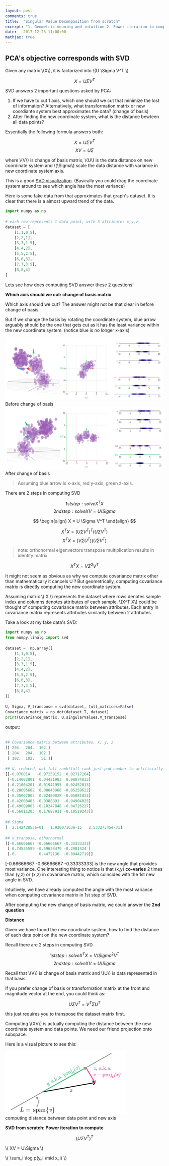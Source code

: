```yaml
---
layout: post
comments: true
title:  "Singular Value Decomposition from scratch"
excerpt: "1. Geometric meaning and intuition 2. Power iteration to compute "
date:   2017-12-23 11:00:00
mathjax: true
---
```


## PCA's objective corresponds with SVD

Given any matrix \\(X\\), it is factorized into \\(U \Sigma V^T \\) 

$$ X = U \Sigma V^T $$

SVD answers 2 important questions asked by PCA:
1. If we have to cut 1 axis, which one should we cut that minimize the lost of information? Alternatively, what transformation matrix or new coordiante system best approximates the data? (change of basis)
2. After finding the new coordinate system, what is the distance bewteen all data points?

Essentially the following formula answers both:

$$ X = U\Sigma V^T $$
$$ XV = U\Sigma $$

where \\(V\\) is change of basis matrix, \\(U\\) is the data distance on new coordinate system and \\(\Sigma\\) scale the data distance with variance in new coordinate system axis. 


This is a good [SVD visualization](http://setosa.io/ev/principal-component-analysis/). (Basically you could drag the coordinate system around to see which angle has the most variance)





Here is some fake data from that approximates that graph's dataset. It is clear that there is a almost upward trend of the data.

```python
import numpy as np

# each row represents 1 data point, with 3 attributes x,y,z
dataset = [
	[1,1,0.5],
	[2,2,1],
	[3,3,1.5],
	[4,4,2],
	[5,5,2.5],
	[6,6,3],
	[7,7,3.5],
	[8,8,4]
]
```

Lets see how does computing SVD answer these 2 questions!


















**Which axis should we cut: change of basis matrix**

Which axis should we cut? The answer might not be that clear in before change of basis. 

But if we change the basis by rotating the coordinate system, blue arrow arguably should be the one that gets cut as it has the least variance within the new coordinate system. (notice blue is no longer x-axis)

<div class="imgcap">
<img src="/assets/svd/before_change_of_basis.png" height="200">
<div class="thecap">Before change of basis



<img src="/assets/svd/after_change_of_basis.png" height="200">
<div class="thecap">After change of basis
</div>
</div>
</div>

> Assuming blue arrow is x-axis, red y-axis, green z-axis.


There are 2 steps in computing SVD

$$1st step: solve X^T X $$
$$2nd step: solve XV = U/Sigma $$

$$ 
\begin{align}
X = U \Sigma V^T 
\end{align}
$$

$$ X^T X = {(U\Sigma V^T)}^T (U \Sigma V^T) $$
$$ X^T X = {(V\Sigma U^T)} (U \Sigma V^T) $$
> note: orthonormal eigenvectors transpose multiplication results in identity matrix

$$ X^T X = V {\Sigma}^2 V^T $$ 


It might not seem as obvious as why we compute covariance matrix other than mathematically it cancels U ? But geometrically, computing covariance matrix is directly computing the new coordinate system. 


Assuming matrix \\( X \\) represents the dataset where rows denotes sample index and columns denotes attributes of each sample. \\(X^T X\\) could be thought of computing covariance matrix between attributes. Each entry in covariance matrix represents attributes similarity between 2 attributes.



Take a look at my fake data's SVD:

```python
import numpy as np
from numpy.linalg import svd

dataset =  np.array([
	[1,1,0.5],
	[2,2,1],
	[3,3,1.5],
	[4,4,2],
	[5,5,2.5],
	[6,6,3],
	[7,7,3.5],
	[8,8,4]
])

U, Sigma, V_transpose = svd(dataset, full_matrices=False)
Covariance_matrix = np.dot(dataset.T, dataset)
print(Covariance_matrix, U,singularValues,V_transpose)
```

output:
```python

## Covariance matrix between attributes, x, y, z
[[ 204.  204.  102.]
 [ 204.  204.  102.]
 [ 102.  102.   51.]]

## U, reduced, not full-rank(full rank just pad number to artificially creates orthornormal square matrix)
[[-0.070014   -0.97259152  0.02717264]
 [-0.14002801  0.04421983  0.98874033]
 [-0.21004201 -0.01941955 -0.02452013]
 [-0.28005602  0.08843966 -0.05259622]
 [-0.35007002  0.02480028 -0.05081823]
 [-0.42008403 -0.0388391  -0.04904025]
 [-0.49009803 -0.10247848 -0.04726227]
 [-0.56011203  0.17687931 -0.10519243]]

## Sigma
[  2.14242853e+01   1.93007163e-15   2.53327545e-31]

## V_tranpose, othornormal 
[[-0.66666667 -0.66666667 -0.33333333]
 [ 0.74535599 -0.59628479 -0.2981424 ]
 [-0.          0.4472136  -0.89442719]]

```
[-0.66666667 -0.66666667 -0.33333333] is the new angle that provides most variance. One interesting thing to notice is that (x,y) **co-varies** 2 times than (y,z) or (x,z) in covariance matrix, which coincides with the 1st new angle in SVD.

Intuitively, we have already computed the angle with the most variance when computing covariance matrix in 1st step of SVD.

After computing the new change of basis matrix, we could answer the **2nd question**

























**Distance**

Given we have found the new coordinate system, how to find the distance of each data point on the new coordinate system?

Recall there are 2 steps in computing SVD

$$1st step: solve X^T X = V/Sigma^2 V^T $$
$$2nd step: solve XV = U/Sigma $$


Recall that \\(V\\) is change of basis matrix and \\(U\\) is data represented in that basis.

If you prefer change of basis or transformation matrix at the front and magnitude vector at the end, you could think as:

$$ U\Sigma V^T = {V^T \Sigma U}^T $$

this just requires you to transpose the dataset matrix first.


Computing \\(XV\\) is actually computing the distance between the new coordinate system and data points. We need our friend projection onto subspace.

Here is a visual picture to see this:

<div class="imgcap">
<img src="/assets/svd/distance.png" height="200">
<div class="thecap"> computing distance between data point and new axis
</div>








**SVD from scratch: Power iteration to compute**


$$ (U\Sigma V^T)^T $$





\\( XV = U\Sigma \\)

\\( \sum\_i \log p(y\_i \mid x\_i) \\)